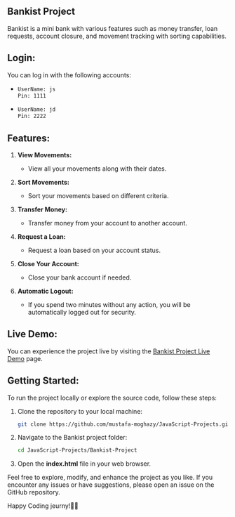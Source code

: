 ## Bankist Project
Bankist is a mini bank with various features such as money transfer, loan requests, account closure, and movement tracking with sorting capabilities.

## Login:
You can log in with the following accounts: 
  - ```bash
    UserName: js
    Pin: 1111
  - ```bash
    UserName: jd
    Pin: 2222

## Features:

1. **View Movements:**
   - View all your movements along with their dates.

2. **Sort Movements:**
   - Sort your movements based on different criteria.

3. **Transfer Money:**
   - Transfer money from your account to another account.

4. **Request a Loan:**
   - Request a loan based on your account status.

5. **Close Your Account:**
   - Close your bank account if needed.

6. **Automatic Logout:**
   - If you spend two minutes without any action, you will be automatically logged out for security.

## Live Demo:
You can experience the project live by visiting the [Bankist Project Live Demo](https://mustafa-moghazy.github.io/JavaScript-Projects/Bankist-Project/) page.

## Getting Started:
To run the project locally or explore the source code, follow these steps:

1. Clone the repository to your local machine:
   ```bash
   git clone https://github.com/mustafa-moghazy/JavaScript-Projects.git
   
2. Navigate to the Bankist project folder:
   ```bash
   cd JavaScript-Projects/Bankist-Project
   
3. Open the **index.html** file in your web browser.

Feel free to explore, modify, and enhance the project as you like. If you encounter any issues or have suggestions, please open an issue on the GitHub repository.

Happy Coding jeurny!👨‍💻
